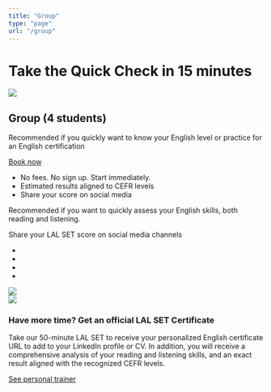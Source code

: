 ```yaml
---
title: "Group"
type: "page"
url: "/group"
---
```


<div class="hero-abstract bg-abstract bg-abstract--blue">
    <h1>Take the Quick Check in 15 minutes</h1>
</div>

<div class="container choose-package__box choose-package__box--hero">
<div class="row">
    <div class="col-md-6 col-12">
        <img src="/img/package-group.jpg" class="w-100 mb-3" />
    </div>
    <div class="col-md-6 col-12">
        <h2>
            <i class="fas fa-user-friends choose-package__icon"></i>
            Group (4 students)
        </h2>
        <p>
            Recommended if you quickly want to know your English level or practice for an English
            certification
        </p>
        <a class="btn btn-package--group mt-5 mb-5" href="/quick-english-check/">Book now</a>
        <ul class="fa-ul ul--group-bullets">
            <li>
                <span class="fa-li" ><i class="far fa-check-circle"></i></span>
                No fees. No sign up. Start immediately.
            </li>
            <li>
                <span class="fa-li" ><i class="far fa-check-circle"></i></span>
            	Estimated results aligned to CEFR levels
            </li>
            <li>
                <span class="fa-li" ><i class="far fa-check-circle"></i></span>
            	Share your score on social media
            </li>
        </ul>
    </div>
</div>
</div>
        
<div class="container">
    <div class="flex-column justify-content-center w-75 m-auto">
        <p class="text-center text--recommend">
            Recommended if you want to quickly assess your English skills, both reading and listening.
        </p>
        <p class="text-center text--share">
            Share your LAL SET score on social media channels
        </p>
    </div>
</div>

<div class="container">
<div class="row justify-content-center">
    <ul class="lal-social-dark text-align-center align-center">
      <li class="item">
        <a class="link" href="https://www.facebook.com/lalschools/" target="_blank">
          <i class="fab fa-facebook"></i>
        </a>
      </li>
      <li class="item">
        <a class="link" href="https://twitter.com/lalschools" target="_blank">
          <i class="fab fa-twitter"></i>
        </a>
      </li>
      <li class="item">
        <a class="link" href="http://www.youtube.com/lalschools" target="_blank">
          <i class="fab fa-youtube"></i>
        </a>
      </li>
      <li class="item">
        <a class="link" href="http://www.instagram.com/lalschools" target="_blank">
          <i class="fab fa-instagram"></i>
        </a>
      </li>
    </ul>
</div>
</div>

<div class="container pb-5">
    <div class="d-none d-md-block text-center">
        <img class="w-75" src="/img/cert-badges-desktop.png" />
    </div>
    <div class="d-sm-block d-md-none text-center">
        <img class="w-100" src="/img/cert-badges-mobile.png" />
    </div>
</div>

<div class="d-none d-md-block bg-white pt-5 pb-5">
<div class="container">
    <div class="text-center">
        <h3>Have more time? Get an official LAL SET Certificate</h3>
        <p>
        Take our 50-minute LAL SET to receive your personalized English certificate URL to add to your LinkedIn profile or CV. In addition, you will receive a comprehensive analysis of your reading and listening skills, and an exact result aligned with the recognized CEFR levels.
        </p>
        <a href="/pt">See personal trainer</a>
    </div>
</div>
</div>
